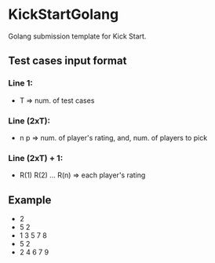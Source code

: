 # KickStartGolang
Golang submission template for Kick Start.

## Test cases input format
### Line 1:
- T => num. of test cases

### Line (2xT):
- n p => num. of player's rating, and, num. of players to pick

### Line (2xT) + 1:
- R(1) R(2) ... R(n) => each player's rating

## Example
- 2
- 5 2
- 1 3 5 7 8
- 5 2
- 2 4 6 7 9
